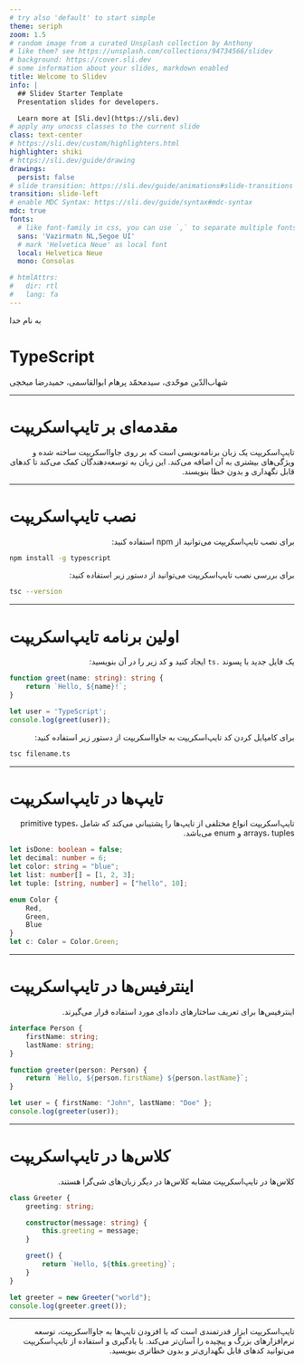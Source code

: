 ```yaml
---
# try also 'default' to start simple
theme: seriph
zoom: 1.5
# random image from a curated Unsplash collection by Anthony
# like them? see https://unsplash.com/collections/94734566/slidev
# background: https://cover.sli.dev
# some information about your slides, markdown enabled
title: Welcome to Slidev
info: |
  ## Slidev Starter Template
  Presentation slides for developers.

  Learn more at [Sli.dev](https://sli.dev)
# apply any unocss classes to the current slide
class: text-center
# https://sli.dev/custom/highlighters.html
highlighter: shiki
# https://sli.dev/guide/drawing
drawings:
  persist: false
# slide transition: https://sli.dev/guide/animations#slide-transitions
transition: slide-left
# enable MDC Syntax: https://sli.dev/guide/syntax#mdc-syntax
mdc: true
fonts:
  # like font-family in css, you can use `,` to separate multiple fonts for fallback
  sans: 'Vazirmatn NL,Segoe UI'
  # mark 'Helvetica Neue' as local font
  local: Helvetica Neue
  mono: Consolas

# htmlAttrs:
#   dir: rtl
#   lang: fa
---
```



به نام خدا

# TypeScript
شهاب‌الدّین موحّدی،
سیدمحمّد پرهام ابوالقاسمی،
حمیدرضا میخچی


---

# مقدمه‌ای بر تایپ‌اسکریپت
<div dir="rtl">

تایپ‌اسکریپت یک زبان برنامه‌نویسی است که بر روی جاوااسکریپت ساخته شده و ویژگی‌های بیشتری به آن اضافه می‌کند. این زبان به توسعه‌دهندگان کمک می‌کند تا کدهای قابل نگهداری و بدون خطا بنویسند.

</div>

---

# نصب تایپ‌اسکریپت
<div dir="rtl">

برای نصب تایپ‌اسکریپت می‌توانید از npm استفاده کنید:

</div>

```bash
npm install -g typescript
```

<div dir="rtl">

برای بررسی نصب تایپ‌اسکریپت می‌توانید از دستور زیر استفاده کنید:

</div>

```bash
tsc --version
```

---

# اولین برنامه تایپ‌اسکریپت
<div dir="rtl">

یک فایل جدید با پسوند `.ts` ایجاد کنید و کد زیر را در آن بنویسید:

</div>

```typescript {monaco-run}
function greet(name: string): string {
    return `Hello, ${name}!`;
}

let user = 'TypeScript';
console.log(greet(user));
```

<div dir="rtl">

برای کامپایل کردن کد تایپ‌اسکریپت به جاوااسکریپت از دستور زیر استفاده کنید:

</div>

```bash
tsc filename.ts
```

---

# تایپ‌ها در تایپ‌اسکریپت
<div dir="rtl">

تایپ‌اسکریپت انواع مختلفی از تایپ‌ها را پشتیبانی می‌کند که شامل primitive types، arrays، tuples و enum می‌باشد.

</div>

```typescript {monaco-run}
let isDone: boolean = false;
let decimal: number = 6;
let color: string = "blue";
let list: number[] = [1, 2, 3];
let tuple: [string, number] = ["hello", 10];

enum Color {
    Red,
    Green,
    Blue
}
let c: Color = Color.Green;
```

---

# اینترفیس‌ها در تایپ‌اسکریپت
<div dir="rtl">

اینترفیس‌ها برای تعریف ساختارهای داده‌ای مورد استفاده قرار می‌گیرند.

</div>

```typescript {monaco-run}
interface Person {
    firstName: string;
    lastName: string;
}

function greeter(person: Person) {
    return `Hello, ${person.firstName} ${person.lastName}`;
}

let user = { firstName: "John", lastName: "Doe" };
console.log(greeter(user));
```

---

# کلاس‌ها در تایپ‌اسکریپت
<div dir="rtl">

کلاس‌ها در تایپ‌اسکریپت مشابه کلاس‌ها در دیگر زبان‌های شی‌گرا هستند.

</div>

```typescript {monaco-run}
class Greeter {
    greeting: string;

    constructor(message: string) {
        this.greeting = message;
    }

    greet() {
        return `Hello, ${this.greeting}`;
    }
}

let greeter = new Greeter("world");
console.log(greeter.greet());
```

---

<div dir="rtl">

تایپ‌اسکریپت ابزار قدرتمندی است که با افزودن تایپ‌ها به جاوااسکریپت، توسعه نرم‌افزارهای بزرگ و پیچیده را آسان‌تر می‌کند. با یادگیری و استفاده از تایپ‌اسکریپت می‌توانید کدهای قابل نگهداری‌تر و بدون خطاتری بنویسید.

</div>
